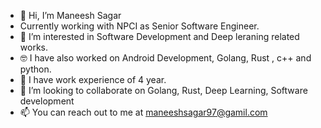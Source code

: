 - 👋 Hi, I’m Maneesh Sagar
- Currently working with NPCI as Senior Software Engineer.
- 👀 I’m interested in Software Development and Deep leraning related works.
- 🤓 I have also worked on Android Development, Golang, Rust , c++ and python.
- 💼 I have work experience of 4 year.
- 💞️ I’m looking to collaborate on Golang, Rust, Deep Learning, Software development
- 📫 You can reach out to me at maneeshsagar97@gamil.com

<!---
maneeshsagar/maneeshsagar is a ✨ special ✨ repository because its `README.md` (this file) appears on your GitHub profile.
You can click the Preview link to take a look at your changes.
--->

